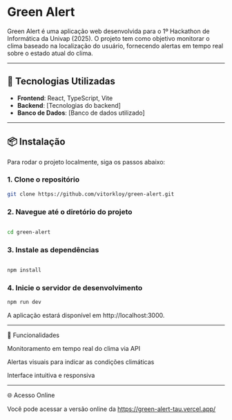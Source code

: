 # Green Alert

Green Alert é uma aplicação web desenvolvida para o 1º Hackathon de Informática da Univap (2025). O projeto tem como objetivo monitorar o clima baseado na localização do usuário, fornecendo alertas em tempo real sobre o estado atual do clima.

---

## 🚀 Tecnologias Utilizadas

- **Frontend**: React, TypeScript, Vite  
- **Backend**: [Tecnologias do backend]  
- **Banco de Dados**: [Banco de dados utilizado]  

---

## 📦 Instalação

Para rodar o projeto localmente, siga os passos abaixo:

### 1. Clone o repositório
```bash
git clone https://github.com/vitorkloy/green-alert.git
```
### 2. Navegue até o diretório do projeto
```bash

cd green-alert
```
### 3. Instale as dependências
```bash

npm install
```
### 4. Inicie o servidor de desenvolvimento
```bash
npm run dev
```

A aplicação estará disponível em http://localhost:3000.


---

🔧 Funcionalidades

Monitoramento em tempo real do clima via API

Alertas visuais para indicar as condições climáticas

Interface intuitiva e responsiva



---

🌐 Acesso Online

Você pode acessar a versão online da https://green-alert-tau.vercel.app/
